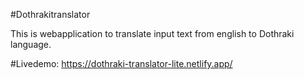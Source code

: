 #Dothrakitranslator

This is webapplication to translate input text from english to Dothraki language.

#Livedemo:
https://dothraki-translator-lite.netlify.app/
